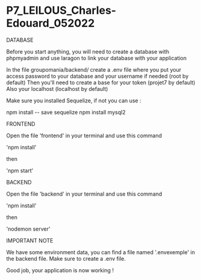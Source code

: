 # P7_LEILOUS_Charles-Edouard_052022


DATABASE

Before you start anything, you will need to create a database with phpmyadmin and use laragon to link your database with your application

In the file groupomania/backend/ create a .env file where you put your access password to your database and your username if needed (root by default)
Then you'll need to create a base for your token (projet7 by default)
Also your localhost (localhost by default)

Make sure you installed Sequelize, if not you can use :

npm install -- save sequelize
npm install mysql2


FRONTEND

Open the file 'frontend' in your terminal and use this command

 'npm install'

then

 'npm start'


BACKEND

Open the file 'backend' in your terminal and use this command

 'npm install'

then

 'nodemon server'


IMPORTANT NOTE

We have some environment data, you can find a file named '.envexemple' in the backend file. Make sure to create a .env file.

Good job, your application is now working ! 